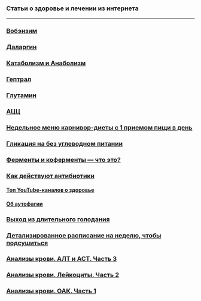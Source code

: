 ### Статьи о здоровье и лечении из интернета

---



### [Вобэнзим](Вобэнзим.md)

### [Даларгин](Даларгин.md)

### [Катаболизм и Анаболизм](Катаболизм_и_Анаболизм.md)

### [Гептрал](Гептрал.md)

### [Глутамин](Глутамин.md)

### [АЦЦ](АЦЦ.md)

### [Недельное меню карнивор-диеты с 1 приемом пищи в день](Недельное_меню_карнивор_диеты_с_1_приемом_пищи_в_день.md)

### [Гликация на без углеводном питании](Гликация.md)

### [Ферменты и коферменты — что это?](Ферменты_и_Коферменты)

### [Как действуют антибиотики](Как_действуют_антибиотики.md)

#### [Топ YouTube-каналов о здоровье](Топ_YouTube-каналов_о_здоровье.md)

#### [Об аутофагии](Об_аутофагии.md)

### [Выход из длительного голодания](Выход_из_длительного_голодания.md)

### [Детализированное расписание на неделю, чтобы подсушиться](Детализированное_расписание_на_неделю,чтобы_подсушиться.md)

### [Анализы крови. АЛТ и АСТ. Часть 3](Анализы_крови.АЛТиАСТ.Часть3.md)

### [Анализы крови. Лейкоциты. Часть 2](Анализы_крови.Лейкоциты.Часть2.md)

### [Анализы крови. ОАК. Часть 1](Анализы_крови.ОАК.Часть1.md)
